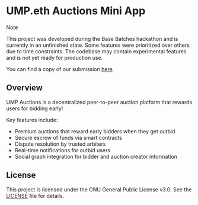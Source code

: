 # UMP.eth Auctions Mini App

> [!NOTE]
> This project was developed during the Base Batches hackathon and is currently in an unfinished state. Some features were prioritized over others due to time constraints. The codebase may contain experimental features and is not yet ready for production use.
>
> You can find a copy of our submission [here](./base-hackathon-submission.md).

## Overview

UMP Auctions is a decentralized peer-to-peer auction platform that rewards users for bidding early!

Key features include:

- Premium auctions that reward early bidders when they get outbid
- Secure escrow of funds via smart contracts
- Dispute resolution by trusted arbiters
- Real-time notifications for outbid users
- Social graph integration for bidder and auction creator information

## License

This project is licensed under the GNU General Public License v3.0. See the [LICENSE](LICENSE) file for details.
